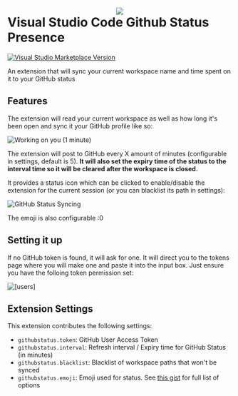# <div style="text-align: center;">![](https://github.com/ericm/vscode-github-status/blob/master/icons/icon128.png?raw=true)</div> Visual Studio Code Github Status Presence

[![Visual Studio Marketplace Version](https://img.shields.io/visual-studio-marketplace/v/ericm.github-status-presence?style=for-the-badge)](https://marketplace.visualstudio.com/items?itemName=ericm.github-status-presence)

An extension that will sync your current workspace name and time spent on it to your GitHub status

## Features

The extension will read your current workspace as well as how long it's been open and sync it your GitHub profile like so:

![Working on you (1 minute)](https://github.com/ericm/vscode-github-status/blob/master/assets/1.png?raw=true)

The extension will post to GitHub every X amount of minutes (configurable in settings, default is 5). **It will also set the expiry time of the status to the interval time so it will be cleared after the workspace is closed.**

It provides a status icon which can be clicked to enable/disable the extension for the current session (or you can blacklist its path in settings):

![GitHub Status Syncing](https://github.com/ericm/vscode-github-status/blob/master/assets/2.png?raw=true)

The emoji is also configurable :0

## Setting it up

If no GitHub token is found, it will ask for one. It will direct you to the tokens page where you will make one and paste it into the input box. Just ensure you have the folloing token permission set:

![[users]](https://github.com/ericm/vscode-github-status/blob/master/assets/3.png?raw=true)

## Extension Settings

This extension contributes the following settings:

- `githubstatus.token`: GitHub User Access Token
- `githubstatus.interval`: Refresh interval / Expiry time for GitHub Status (in minutes)
- `githubstatus.blacklist`: Blacklist of workspace paths that won't be synced
- `githubstatus.emoji`: Emoji used for status. See [this gist](https://gist.github.com/rxaviers/7360908) for full list of options
